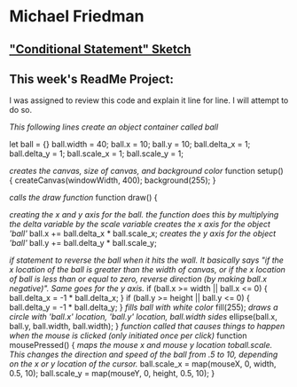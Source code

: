 # Michael Friedman

["Conditional Statement" Sketch](https://friedmanm.github.io/120-work/hw-7/)
---

## This week's ReadMe Project:
I was assigned to review this code and explain it line for line. I will attempt to do so.

*This following lines create an object container called ball*

let ball = {}
ball.width = 40;
ball.x = 10;
ball.y = 10;
ball.delta_x = 1;
ball.delta_y = 1;
ball.scale_x = 1;
ball.scale_y = 1;

*creates the canvas, size of canvas, and background color*
function setup() {
    createCanvas(windowWidth, 400);
    background(255);
}

*calls the draw function*
function draw() {

*creating the x and y axis for the ball. the function does this by multiplying the delta variable by the scale variable*
*creates the x axis for the object 'ball'*
    ball.x += ball.delta_x * ball.scale_x;
*creates the y axis for the object 'ball'*
    ball.y += ball.delta_y * ball.scale_y;


*if statement to reverse the ball when it hits the wall. It basically says "if the x location of the ball is greater than the width of canvas, or if the x location of ball is less than or equal to zero, reverse direction (by making ball.x negative)". Same goes for the y axis.*
    if (ball.x >= width || ball.x <= 0) {
        ball.delta_x = -1 * ball.delta_x;
    }
    if (ball.y >= height || ball.y <= 0) {
        ball.delta_y = -1 * ball.delta_y;
    }
*fills ball with white color*
    fill(255);
    *draws a circle with 'ball.x' location, 'ball.y' location, ball.width sides*
    ellipse(ball.x, ball.y, ball.width, ball.width);
}
*function called that causes things to happen when the mouse is clicked (only initiated once per click)*
function mousePressed() {
*maps the mouse x and mouse y location toball.scale. This changes the direction and speed of the ball from .5 to 10, depending on the x or y location of the cursor.*
    ball.scale_x = map(mouseX, 0, width, 0.5, 10);
    ball.scale_y = map(mouseY, 0, height, 0.5, 10);
}
